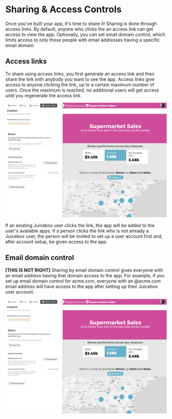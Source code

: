 # Sharing & Access Controls

Once you've built your app, it's time to share it! Sharing is done through access links. By default, anyone who clicks the an access link can get access to view the app. Optionally, you can set email domain control, which limits access to only those people with email addresses having a specific email domain.

## Access links

To share using access links, you first generate an access link and then share the link with anybody you want to see the app. Access links give access to anyone clicking the link, up to a certain maximum number of users. Once the maximum is reached, no additional users will get access until you regenerate the access link. 

![Access links\[REPLACE\]](../../.gitbook/assets/image%20%2812%29.png)

If an existing Juicebox user clicks the link, the app will be added to the user's available apps. If a person clicks the link who is not already a Juicebox user, the person will be invited to set up a user account first and, after account setup, be given access to the app.

## Email domain control

**\[THIS IS NOT RIGHT\]** Sharing by email domain control gives everyone with an email address having that domain access to the app. For example, if you set up email domain control for acme.com, everyone with an @acme.com email address will have access to the app after setting up their Juicebox user account. 

![Email domain control \[REPLACE\]](../../.gitbook/assets/image%20%2812%29.png)

